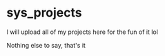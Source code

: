 # sys_projects
I will upload all of my projects here for the fun of it lol

Nothing else to say, that's it
